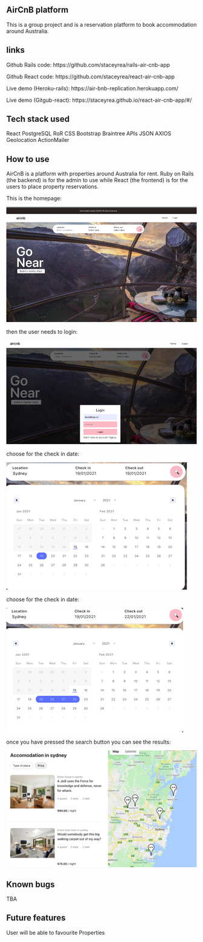 AirCnB platform
-----------------------------------------------------

This is a group project and is a reservation platform to book accommodation around Australia.

links
------------------------------------------------------
<p>Github Rails code: https://github.com/staceyrea/rails-air-cnb-app </p>
<p>Github React code: https://github.com/staceyrea/react-air-cnb-app </p>
<p>Live demo (Heroku-rails): https://air-bnb-replication.herokuapp.com/ </p>
<p>Live demo (Gitgub-react): https://staceyrea.github.io/react-air-cnb-app/#/ </p>

Tech stack used
------------------------------------------------------

React
PostgreSQL
RoR
CSS
Bootstrap
Braintree
APIs
JSON
AXIOS
Geolocation
ActionMailer



How to use
------------------------------------------------------

AirCnB is a platform with properties around Australia for rent. Ruby on Rails (the backend) is for the admin to use while React (the frontend) is for the users to place property reservations.

This is the homepage:

![](public/home.png)

then the user needs to login:

![](public/login.png)

choose for the check in date:

![](public/checkin.png)

choose for the check in date:

![](public/checkout.png)

once you have pressed the search button you can see the results:

![](public/searchresults.png)




Known bugs
------------------------------------------------------
TBA

Future features
------------------------------------------------------
User will be able to favourite Properties
